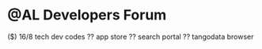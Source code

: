 # @AL Developers Forum

($) 16/8 tech dev codes
    ?? app store
    ?? search portal
    ?? tangodata browser
